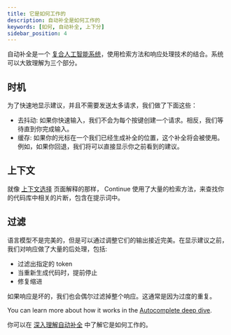 ```yaml
---
title: 它是如何工作的
description: 自动补全是如何工作的
keywords: [如何, 自动补全, 上下分]
sidebar_position: 4
---
```


自动补全是一个 [复合人工智能系统](https://bair.berkeley.edu/blog/2024/02/18/compound-ai-systems/)，使用检索方法和响应处理技术的结合。系统可以大致理解为三个部分。

## 时机

为了快速地显示建议，并且不需要发送太多请求，我们做了下面这些：

- 去抖动: 如果你快速输入，我们不会为每个按键创建一个请求。相反，我们等待直到你完成输入。
- 缓存: 如果你的光标在一个我们已经生成补全的位置，这个补全将会被使用。例如，如果你回退，我们将可以直接显示你之前看到的建议。

## 上下文

就像 [上下文选择](context-selection.md) 页面解释的那样， Continue 使用了大量的检索方法，来查找你的代码库中相关的片断，包含在提示词中。

## 过滤

语言模型不是完美的，但是可以通过调整它们的输出接近完美。在显示建议之前，我们对响应做了大量的后处理，包括:

- 过滤出指定的 token
- 当重新生成代码时，提前停止
- 修复缩进

如果响应是坏的，我们也会偶尔过滤掉整个响应。这通常是因为过度的重复。

You can learn more about how it works in the [Autocomplete deep dive](../customize/deep-dives/autocomplete.md).

你可以在 [深入理解自动补全](../customize/deep-dives/autocomplete.md) 中了解它是如何工作的。
